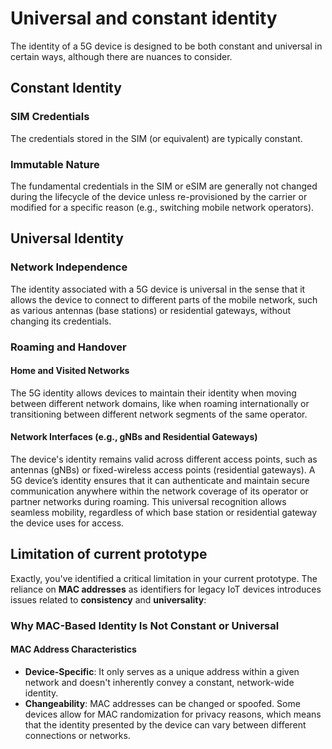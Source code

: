 # Universal and constant identity
The identity of a 5G device is designed to be both constant and universal in certain ways, although there are nuances to consider.
## Constant Identity
### SIM Credentials
The credentials stored in the SIM (or equivalent) are typically constant.
### Immutable Nature
The fundamental credentials in the SIM or eSIM are generally not changed during the lifecycle of the device unless re-provisioned by the carrier or modified for a specific reason (e.g., switching mobile network operators).
## Universal Identity
### Network Independence
The identity associated with a 5G device is universal in the sense that it allows the device to connect to different parts of the mobile network, such as various antennas (base stations) or residential gateways, without changing its credentials.
### Roaming and Handover
#### Home and Visited Networks
The 5G identity allows devices to maintain their identity when moving between different network domains, like when roaming internationally or transitioning between different network segments of the same operator.
#### Network Interfaces (e.g., gNBs and Residential Gateways)
The device's identity remains valid across different access points, such as antennas (gNBs) or fixed-wireless access points (residential gateways).
A 5G device’s identity ensures that it can authenticate and maintain secure communication anywhere within the network coverage of its operator or partner networks during roaming. This universal recognition allows seamless mobility, regardless of which base station or residential gateway the device uses for access.
## Limitation of current prototype
Exactly, you've identified a critical limitation in your current prototype. The reliance on **MAC addresses** as identifiers for legacy IoT devices introduces issues related to **consistency** and **universality**:
### Why MAC-Based Identity Is Not Constant or Universal
#### MAC Address Characteristics
- **Device-Specific**: It only serves as a unique address within a given network and doesn't inherently convey a constant, network-wide identity.
- **Changeability**: MAC addresses can be changed or spoofed. Some devices allow for MAC randomization for privacy reasons, which means that the identity presented by the device can vary between different connections or networks.